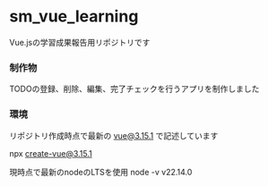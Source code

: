 # sm_vue_learning

Vue.jsの学習成果報告用リポジトリです

### 制作物

TODOの登録、削除、編集、完了チェックを行うアプリを制作しました

### 環境

リポジトリ作成時点で最新の vue@3.15.1 で記述しています

npx create-vue@3.15.1

現時点で最新のnodeのLTSを使用
node -v
v22.14.0
